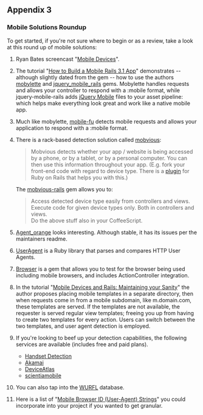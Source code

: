 Appendix 3
----------

### Mobile Solutions Roundup

To get started, if you're not sure where to begin or as a review, take a look at this round up of mobile solutions:

1.  Ryan Bates screencast "[Mobile Devices][]".

2.  The tutorial "[How to Build a Mobile Rails 3.1 App][How to Build]" demonstrates -- although slightly dated from the gem -- how to use the authors [mobylette][] and [jquery_mobile_rails][] gems. Mobylette handles requests and allows your controller to respond with a :mobile format, while jquery-mobile-rails adds [jQuery Mobile][] files to your asset pipeline: which helps make everything look great and work like a native mobile app.

3.  Much like mobylette, [mobile-fu][] detects mobile requests and allows your application to respond with a :mobile format.

4.  There is a rack-based detection solution called [mobvious][]:

    > Mobvious detects whether your app / website is being accessed by a phone, or by a tablet, or by a personal computer. You can then use this information throughout your app. (E.g. fork your front-end code with regard to device type. There is a [plugin][mobvious-rails] for Ruby on Rails that helps you with this.)

    The [mobvious-rails][] gem allows you to:

    > Access detected device type easily from controllers and views.<br>
    > Execute code for given device types only. Both in controllers and views.<br>
    > Do the above stuff also in your CoffeeScript.

5.  [Agent_orange][agent_orange] looks interesting. Although stable, it has its issues per the maintainers readme.

6.  [UserAgent][] is a Ruby library that parses and compares HTTP User Agents.

7.  [Browser][] is a gem that allows you to test for the browser being used including mobile browsers, and includes ActionController integration.

8.  In the tutorial "[Mobile Devices and Rails: Maintaining your Sanity][Maintain Sanity]" the author proposes placing mobile templates in a separate directory, then when requests come in from a mobile subdomain, like m.domain.com, these templates are served. If the templates are not available, the requester is served regular view templates; freeing you up from having to create two templates for every action. Users can switch between the two templates, and user agent detection is employed.

9.  If you're looking to beef up your detection capabilities, the following services are available (includes free and paid plans).
    - [Handset Detection][]
    - [Akamai][]
    - [DeviceAtlas][]
    - [scientiamobile][]

10. You can also tap into the [WURFL][] database.

11. Here is a list of "[Mobile Browser ID (User-Agent) Strings][Mobile Strings]" you could incorporate into your project if you wanted to get granular.

[Mobile Devices]:       http://railscasts.com/episodes/199-mobile-devices
[mobylette]:            https://github.com/tscolari/mobylette
[jquery_mobile_rails]:  https://github.com/tscolari/jquery-mobile-rails
[How to Build]:         https://dev.tscolari.me/2011/09/15/how-to-build-a-mobile-rails-3-dot-1-app/
[mobile-fu]:            https://github.com/brendanlim/mobile-fu
[jQuery Mobile]:        http://jquerymobile.com/demos/1.2.0/
[mobvious]:             https://github.com/jistr/mobvious
[mobvious-rails]:       https://github.com/jistr/mobvious-rails
[agent_orange]:         https://github.com/kevinelliott/agent_orange
[UserAgent]:            https://github.com/josh/useragent
[Browser]:              https://github.com/fnando/browser
[Maintain Sanity]:      http://erniemiller.org/2011/01/05/mobile-devices-and-rails-maintaining-your-sanity/
[Handset Detection]:    http://code.google.com/p/mobile-device-detection-ruby-on-rails/
[Akamai]:               http://www.akamai.com/html/solutions/mobile_detection_redirect.html
[DeviceAtlas]:          https://deviceatlas.com/
[scientiamobile]:       http://www.scientiamobile.com/
[WURFL]:                http://wurfl.sourceforge.net/
[Mobile Strings]:       http://www.zytrax.com/tech/web/mobile_ids.html
